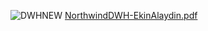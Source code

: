 ![DWHNEW](https://github.com/ekinalaydin/Data-Warehouse-Project-with-Northwind-Database/assets/75584021/848447e2-2929-4633-9310-eec1b332f715)
[NorthwindDWH-EkinAlaydin.pdf](https://github.com/user-attachments/files/16126703/NorthwindDWH-EkinAlaydin.pdf)
